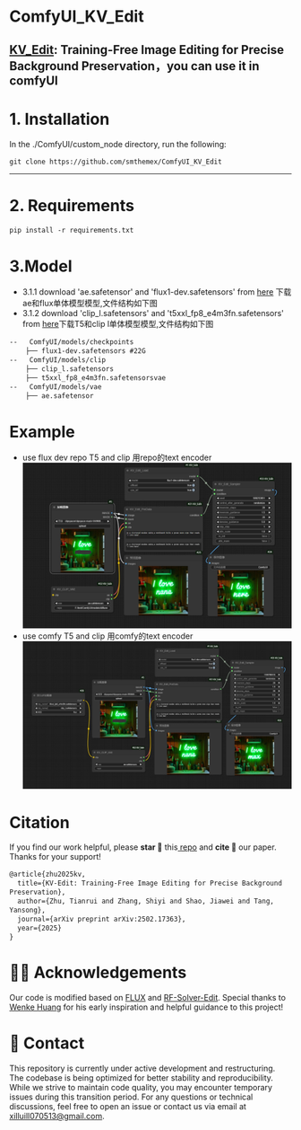 # ComfyUI_KV_Edit

[KV_Edit](https://github.com/Xilluill/KV-Edit): Training-Free Image Editing for Precise Background Preservation，you can use it in comfyUI
---

# 1. Installation

In the ./ComfyUI/custom_node directory, run the following:   
```
git clone https://github.com/smthemex/ComfyUI_KV_Edit
```
---

# 2. Requirements  

```
pip install -r requirements.txt
```

# 3.Model
* 3.1.1 download  'ae.safetensor' and 'flux1-dev.safetensors' from [here](https://huggingface.co/black-forest-labs/FLUX.1-dev/tree/main) 下载ae和flux单体模型模型,文件结构如下图
* 3.1.2 download 'clip_l.safetensors' and 't5xxl_fp8_e4m3fn.safetensors' from [here](https://huggingface.co/comfyanonymous/flux_text_encoders/tree/main)下载T5和clip l单体模型模型,文件结构如下图

```
--   ComfyUI/models/checkpoints
    ├── flux1-dev.safetensors #22G
--   ComfyUI/models/clip
    ├── clip_l.safetensors
    ├── t5xxl_fp8_e4m3fn.safetensorsvae
--   ComfyUI/models/vae
    ├── ae.safetensor
```

# Example
* use flux dev repo T5 and clip 用repo的text encoder
![](https://github.com/smthemex/ComfyUI_KV_Edit/blob/main/resources/example.png)
* use comfy T5 and clip 用comfy的text encoder
![](https://github.com/smthemex/ComfyUI_KV_Edit/blob/main/resources/example1.png)



# Citation

If you find our work helpful, please **star 🌟** this[ repo](https://github.com/Xilluill/KV-Edit) and **cite 📑** our paper. Thanks for your support!
```
@article{zhu2025kv,
  title={KV-Edit: Training-Free Image Editing for Precise Background Preservation},
  author={Zhu, Tianrui and Zhang, Shiyi and Shao, Jiawei and Tang, Yansong},
  journal={arXiv preprint arXiv:2502.17363},
  year={2025}
}
```

# 👍🏻 Acknowledgements
Our code is modified based on [FLUX](https://github.com/black-forest-labs/flux) and [RF-Solver-Edit](https://github.com/wangjiangshan0725/RF-Solver-Edit). Special thanks to [Wenke Huang](https://wenkehuang.github.io/) for his early inspiration and helpful guidance to this project!

# 📧 Contact
This repository is currently under active development and restructuring. The codebase is being optimized for better stability and reproducibility. While we strive to maintain code quality, you may encounter temporary issues during this transition period. For any questions or technical discussions, feel free to open an issue or contact us via email at xilluill070513@gmail.com.
